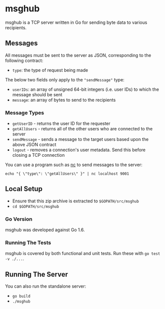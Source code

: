 # msghub

msghub is a TCP server written in Go for sending byte data to various recipients.


## Messages

All messages must be sent to the server as JSON, corresponding to the following contract:

* `type`: the type of request being made

The below two fields only apply to the `"sendMessage"` type:

* `userIDs`: an array of unsigned 64-bit integers (i.e. user IDs) to which the message should be sent
* `message`: an array of bytes to send to the recipients


### Message Types

* `getUserID` - returns the user ID for the requester
* `getAllUsers` - returns all of the other users who are connected to the server
* `sendMessage` - sends a message to the target users based upon the above JSON contract
* `logout` - removes a connection's user metadata. Send this before closing a TCP connection

You can use a program such as [nc](http://linux.die.net/man/1/nc) to send messages to the server:

```
echo "{ \"type\": \"getAllUsers\" }" | nc localhost 9001
```


## Local Setup

* Ensure that this zip archive is extracted to `$GOPATH/src/msghub`
* `cd $GOPATH/src/msghub`

### Go Version

msghub was developed against Go 1.6.

### Running The Tests

msghub is covered by both functional and unit tests. Run these with `go test -v ./...`.


## Running The Server

You can also run the standalone server:

* `go build`
* `./msghub`